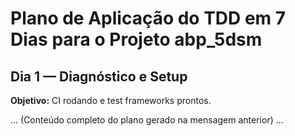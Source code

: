 # Plano de Aplicação do TDD em 7 Dias para o Projeto abp_5dsm

## Dia 1 — Diagnóstico e Setup
**Objetivo:** CI rodando e test frameworks prontos.

... (Conteúdo completo do plano gerado na mensagem anterior) ...
